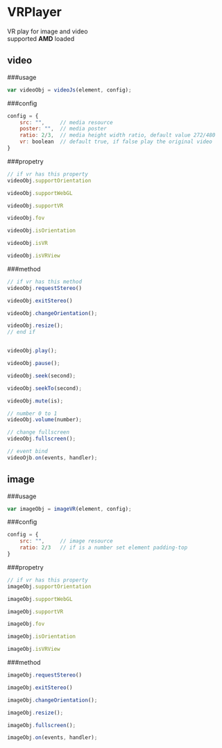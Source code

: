 # VRPlayer
VR play for image and video<br>
supported **AMD** loaded

## video
###usage
```javascript
var videoObj = videoJs(element, config);
```
###config
```javascript
config = {
	src: "",     // media resource
	poster: "",  // media poster
	ratio: 2/3,  // media height width ratio, default value 272/480
	vr: boolean  // default true, if false play the original video
}
```

###propetry
```javascript
// if vr has this property
videoObj.supportOrientation

videoObj.supportWebGL

videoObj.supportVR

videoObj.fov

videoObj.isOrientation

videoObj.isVR

videoObj.isVRView
```

###method
```javascript
// if vr has this method
videoObj.requestStereo()

videoObj.exitStereo()

videoObj.changeOrientation();

videoObj.resize();
// end if


videoObj.play();

videoObj.pause();

videoObj.seek(second);

videoObj.seekTo(second);

videoObj.mute(is);

// number 0 to 1
videoObj.volume(number);

// change fullscreen
videoObj.fullscreen();

// event bind
videoOjb.on(events, handler);
```

## image
###usage
```javascript
var imageObj = imageVR(element, config);
```

###config
```javascript
config = {
	src: "",     // image resource
	ratio: 2/3   // if is a number set element padding-top
}
```

###propetry
```javascript
// if vr has this property
imageObj.supportOrientation

imageObj.supportWebGL

imageObj.supportVR

imageObj.fov

imageObj.isOrientation

imageObj.isVRView
```

###method
```javascript
imageObj.requestStereo()

imageObj.exitStereo()

imageObj.changeOrientation();

imageObj.resize();

imageObj.fullscreen();

imageObj.on(events, handler);
```